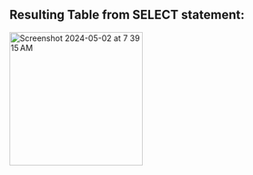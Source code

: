## Resulting Table from SELECT statement:
<img width="234" alt="Screenshot 2024-05-02 at 7 39 15 AM" src="https://github.com/ErinF10/-Fetsy-Practice-Database/assets/144135752/da85011e-5f93-4add-afa7-68a8453b3848">
